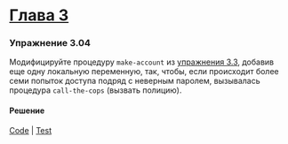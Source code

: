 # [Глава 3](../index.md#Глава-3)

### Упражнение 3.04
Модифицируйте процедуру `make-account` из [упражнения 3.3](./ex_3_02.md), добавив еще одну локальную переменную, так, чтобы, если происходит более семи попыток доступа подряд с неверным паролем, вызывалась процедура `call-the-cops` (вызвать полицию).

#### Решение
[Code](../../src/sicp/chapter03/3_04.clj) | [Test](../../test/sicp/chapter03/3_04_test.clj)


